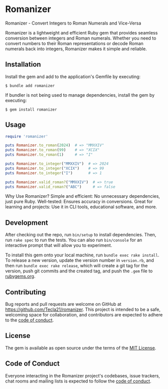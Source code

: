 # Romanizer

Romanizer - Convert Integers to Roman Numerals and Vice-Versa

Romanizer is a lightweight and efficient Ruby gem that provides seamless conversion between integers and Roman numerals. Whether you need to convert numbers to their Roman representations or decode Roman numerals back into integers, Romanizer makes it simple and reliable.

## Installation

Install the gem and add to the application's Gemfile by executing:

    $ bundle add romanizer

If bundler is not being used to manage dependencies, install the gem by executing:

    $ gem install romanizer

## Usage

```ruby
require 'romanizer'

puts Romanizer.to_roman(2024)  # => "MMXXIV"
puts Romanizer.to_roman(99)    # => "XCIX"
puts Romanizer.to_roman(1)     # => "I"

puts Romanizer.to_integer("MMXXIV")  # => 2024
puts Romanizer.to_integer("XCIX")    # => 99
puts Romanizer.to_integer("I")       # => 1

puts Romanizer.valid_roman?("MMXXIV")  # => true
puts Romanizer.valid_roman?("ABC")     # => false
```

Why Use Romanizer?
    Simple and efficient: No unnecessary dependencies, just pure Ruby.
    Well-tested: Ensures accuracy in conversions.
    Great for learning and projects: Use it in CLI tools, educational software, and more.

## Development

After checking out the repo, run `bin/setup` to install dependencies. Then, run `rake spec` to run the tests. You can also run `bin/console` for an interactive prompt that will allow you to experiment.

To install this gem onto your local machine, run `bundle exec rake install`. To release a new version, update the version number in `version.rb`, and then run `bundle exec rake release`, which will create a git tag for the version, push git commits and the created tag, and push the `.gem` file to [rubygems.org](https://rubygems.org).

## Contributing

Bug reports and pull requests are welcome on GitHub at https://github.com/Tecla21/romanizer. This project is intended to be a safe, welcoming space for collaboration, and contributors are expected to adhere to the [code of conduct](https://github.com/Tecla21/romanizer/blob/main/CODE_OF_CONDUCT.md).

## License

The gem is available as open source under the terms of the [MIT License](https://opensource.org/licenses/MIT).

## Code of Conduct

Everyone interacting in the Romanizer project's codebases, issue trackers, chat rooms and mailing lists is expected to follow the [code of conduct](https://github.com/Tecla21/romanizer/blob/main/CODE_OF_CONDUCT.md).
